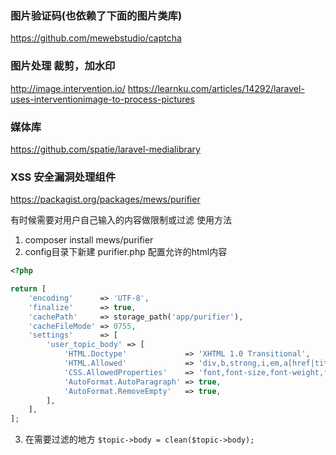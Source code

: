 
### 图片验证码(也依赖了下面的图片类库)
https://github.com/mewebstudio/captcha

### 图片处理 裁剪，加水印
http://image.intervention.io/
https://learnku.com/articles/14292/laravel-uses-interventionimage-to-process-pictures

### 媒体库
https://github.com/spatie/laravel-medialibrary


### XSS 安全漏洞处理组件
https://packagist.org/packages/mews/purifier

有时候需要对用户自己输入的内容做限制或过滤
使用方法
1. composer install mews/purifier
2. config目录下新建 purifier.php
配置允许的html内容
```php
<?php

return [
    'encoding'      => 'UTF-8',
    'finalize'      => true,
    'cachePath'     => storage_path('app/purifier'),
    'cacheFileMode' => 0755,
    'settings'      => [
        'user_topic_body' => [
            'HTML.Doctype'             => 'XHTML 1.0 Transitional',
            'HTML.Allowed'             => 'div,b,strong,i,em,a[href|title],ul,ol,ol[start],li,p[style],br,span[style],img[width|height|alt|src],*[style|class],pre,hr,code,h2,h3,h4,h5,h6,blockquote,del,table,thead,tbody,tr,th,td',
            'CSS.AllowedProperties'    => 'font,font-size,font-weight,font-style,margin,width,height,font-family,text-decoration,padding-left,color,background-color,text-align',
            'AutoFormat.AutoParagraph' => true,
            'AutoFormat.RemoveEmpty'   => true,
        ],
    ],
];

```

3. 在需要过滤的地方
`$topic->body = clean($topic->body);`

